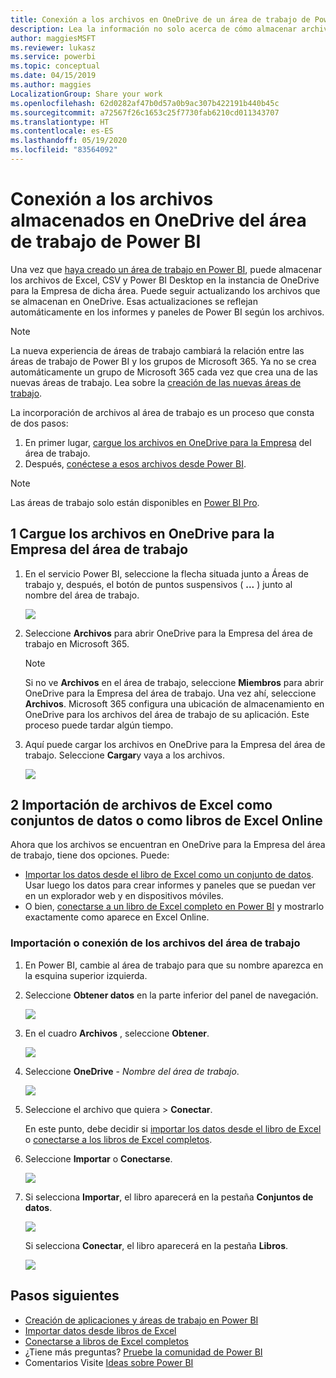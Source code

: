 ```yaml
---
title: Conexión a los archivos en OneDrive de un área de trabajo de Power BI
description: Lea la información no solo acerca de cómo almacenar archivos de Excel, CSV y Power BI Desktop, sino también de cómo conectarse a ellos en el la instancia de OneDrive de su área de trabajo de Power BI.
author: maggiesMSFT
ms.reviewer: lukasz
ms.service: powerbi
ms.topic: conceptual
ms.date: 04/15/2019
ms.author: maggies
LocalizationGroup: Share your work
ms.openlocfilehash: 62d0282af47b0d57a0b9ac307b422191b440b45c
ms.sourcegitcommit: a72567f26c1653c25f7730fab6210cd011343707
ms.translationtype: HT
ms.contentlocale: es-ES
ms.lasthandoff: 05/19/2020
ms.locfileid: "83564092"
---
```

# <a name="connect-to-files-stored-in-onedrive-for-your-power-bi-workspace"></a>Conexión a los archivos almacenados en OneDrive del área de trabajo de Power BI
Una vez que [haya creado un área de trabajo en Power BI](../collaborate-share/service-create-distribute-apps.md), puede almacenar los archivos de Excel, CSV y Power BI Desktop en la instancia de OneDrive para la Empresa de dicha área. Puede seguir actualizando los archivos que se almacenan en OneDrive. Esas actualizaciones se reflejan automáticamente en los informes y paneles de Power BI según los archivos. 

> [!NOTE]
> La nueva experiencia de áreas de trabajo cambiará la relación entre las áreas de trabajo de Power BI y los grupos de Microsoft 365. Ya no se crea automáticamente un grupo de Microsoft 365 cada vez que crea una de las nuevas áreas de trabajo. Lea sobre la [creación de las nuevas áreas de trabajo](../collaborate-share/service-create-the-new-workspaces.md).

La incorporación de archivos al área de trabajo es un proceso que consta de dos pasos: 

1. En primer lugar, [cargue los archivos en OneDrive para la Empresa](service-connect-to-files-in-app-workspace-onedrive-for-business.md#1-upload-files-to-the-onedrive-for-business-for-your-workspace) del área de trabajo.
2. Después, [conéctese a esos archivos desde Power BI](service-connect-to-files-in-app-workspace-onedrive-for-business.md#2-import-excel-files-as-datasets-or-as-excel-online-workbooks).

> [!NOTE]
> Las áreas de trabajo solo están disponibles en [Power BI Pro](../fundamentals/service-features-license-type.md).
> 

## <a name="1-upload-files-to-the-onedrive-for-business-for-your-workspace"></a>1 Cargue los archivos en OneDrive para la Empresa del área de trabajo
1. En el servicio Power BI, seleccione la flecha situada junto a Áreas de trabajo y, después, el botón de puntos suspensivos ( **...** ) junto al nombre del área de trabajo. 
   
   ![](media/service-connect-to-files-in-app-workspace-onedrive-for-business/power-bi-app-ellipsis.png)
2. Seleccione **Archivos** para abrir OneDrive para la Empresa del área de trabajo en Microsoft 365.
   
   > [!NOTE]
   > Si no ve **Archivos** en el área de trabajo, seleccione **Miembros** para abrir OneDrive para la Empresa del área de trabajo. Una vez ahí, seleccione **Archivos**. Microsoft 365 configura una ubicación de almacenamiento en OneDrive para los archivos del área de trabajo de su aplicación. Este proceso puede tardar algún tiempo.
   > 
   > 
3. Aquí puede cargar los archivos en OneDrive para la Empresa del área de trabajo. Seleccione **Cargar**y vaya a los archivos.
   
   ![](media/service-connect-to-files-in-app-workspace-onedrive-for-business/pbi_grpfilesonedrive.png)

## <a name="2-import-excel-files-as-datasets-or-as-excel-online-workbooks"></a>2 Importación de archivos de Excel como conjuntos de datos o como libros de Excel Online
Ahora que los archivos se encuentran en OneDrive para la Empresa del área de trabajo, tiene dos opciones. Puede: 

* [Importar los datos desde el libro de Excel como un conjunto de datos](service-get-data-from-files.md). Usar luego los datos para crear informes y paneles que se puedan ver en un explorador web y en dispositivos móviles.
* O bien, [conectarse a un libro de Excel completo en Power BI](service-excel-workbook-files.md) y mostrarlo exactamente como aparece en Excel Online.

### <a name="import-or-connect-to-the-files-in-your-workspace"></a>Importación o conexión de los archivos del área de trabajo
1. En Power BI, cambie al área de trabajo para que su nombre aparezca en la esquina superior izquierda. 
2. Seleccione **Obtener datos** en la parte inferior del panel de navegación. 
   
   ![](media/service-connect-to-files-in-app-workspace-onedrive-for-business/power-bi-app-get-data-button.png)
3. En el cuadro **Archivos** , seleccione **Obtener**.
   
   ![](media/service-connect-to-files-in-app-workspace-onedrive-for-business/pbi_getfiles.png)
4. Seleccione **OneDrive** - *Nombre del área de trabajo*.
   
    ![](media/service-connect-to-files-in-app-workspace-onedrive-for-business/pbi_grp_one_drive_shrpt.png)
5. Seleccione el archivo que quiera > **Conectar**.
   
    En este punto, debe decidir si [importar los datos desde el libro de Excel](service-get-data-from-files.md) o [conectarse a los libros de Excel completos](service-excel-workbook-files.md).
6. Seleccione **Importar** o **Conectarse**.
   
    ![](media/service-connect-to-files-in-app-workspace-onedrive-for-business/pbi_importexceldataorwholecrop.png)
7. Si selecciona **Importar**, el libro aparecerá en la pestaña **Conjuntos de datos**. 
   
    ![](media/service-connect-to-files-in-app-workspace-onedrive-for-business/power-bi-app-excel-file-import.png)
   
    Si selecciona **Conectar**, el libro aparecerá en la pestaña **Libros**.
   
    ![](media/service-connect-to-files-in-app-workspace-onedrive-for-business/power-bi-app-excel-file-connect.png)

## <a name="next-steps"></a>Pasos siguientes
* [Creación de aplicaciones y áreas de trabajo en Power BI](../collaborate-share/service-create-distribute-apps.md)
* [Importar datos desde libros de Excel](service-get-data-from-files.md)
* [Conectarse a libros de Excel completos](service-excel-workbook-files.md)
* ¿Tiene más preguntas? [Pruebe la comunidad de Power BI](https://community.powerbi.com/)
* Comentarios Visite [Ideas sobre Power BI](https://ideas.powerbi.com/forums/265200-power-bi)
